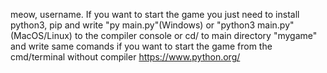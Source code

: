 meow, username. If you want to start the game you just need to install python3, pip and write "py main.py"(Windows) or "python3 main.py"(MacOS/Linux) to the compiler console or cd/ to main directory "mygame" and write same comands if you want to start the game from the cmd/terminal without compiler
https://www.python.org/
